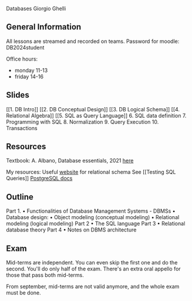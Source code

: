 Databases
Giorgio Ghelli

## General Information
All lessons are streamed and recorded on teams.
Password for moodle: DB2024student

Office hours:
- monday 11-13
- friday 14-16

## Slides
[[1. DB Intro]]
[[2. DB Conceptual Design]]
[[3. DB Logical Schema]]
[[4. Relational Algebra]]
[[5. SQL as Query Language]]
6. SQL data definition
7. Programming with SQL
8. Normalization
9. Query Execution
10. Transactions

## Resources
Textbook: A. Albano, Database essentials, 2021 [here](http://fondamentidibasididati.it/)

My resources:
Useful [website](https://dbdiagram.io/d) for relational schema
See [[Testing SQL Queries]]
[PostgreSQL docs](https://www.postgresql.org/docs/current/)

## Outline
Part 1.
• Functionalities of Database Management Systems - DBMSs
• Database design:
	• Object modeling (conceptual modeling)
	• Relational modeling (logical modeling)
Part 2
• The SQL language
Part 3
• Relational database theory
Part 4
• Notes on DBMS architecture

## Exam
Mid-terms are independent.
You can even skip the first one and do the second. You'll do only half of the exam.
There's an extra oral appello for those that pass both mid-terms.

From september, mid-terms are not valid anymore, and the whole exam must be done.

